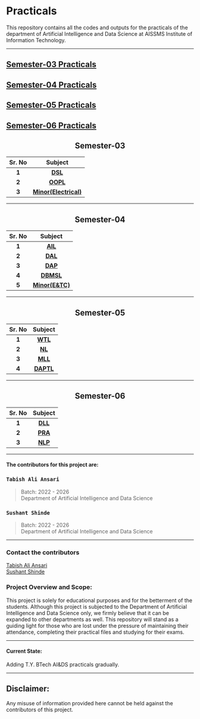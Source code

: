 # Practicals
This repository contains all the codes and outputs for the practicals of the department of Artificial Intelligence and Data Science at AISSMS Institute of Information Technology.
***
## [Semester-03 Practicals](#Semester-03)

## [Semester-04 Practicals](#Semester-04)

## [Semester-05 Practicals](#Semester-05)

## [Semester-06 Practicals](#Semester-06)
<h2 align="center" id="Semester-03">Semester-03</h1>

| **Sr. No** |    **Subject**    |
| :--------: | :---------------: |
|   **1**    |  **[DSL](https://github.com/tabishaliansari/onlypracticals/tree/main/Data%20Structures)**  |
|   **2**    |  **[OOPL](https://github.com/tabishaliansari/onlypracticals/tree/main/Object%20Oriented%20Programming)**  |
|   **3**    |  **[Minor(Electrical)](https://github.com/tabishaliansari/onlypracticals/tree/main/Sem-III%20Minor%20Electrical)**  |
***
<h2 align="center" id="Semester-04">Semester-04</h1>

| **Sr. No** |    **Subject**    |
| :--------: | :---------------: |
|   **1**    |   **[AIL](https://github.com/tabishaliansari/onlypracticals/tree/main/Artificial%20Intelligence%20Lab)**   |
|   **2**    | **[DAL](https://github.com/tabishaliansari/onlypracticals/tree/main/Data%20Analysis%20Lab)** |
|   **3**    |  **[DAP](https://github.com/tabishaliansari/onlypracticals/tree/main/Data%20Analytics%20with%20Python)**  |
|   **4**    |  **[DBMSL](https://github.com/tabishaliansari/onlypracticals/tree/main/Database%20Management%20System%20Lab)**  |
|   **5**    |  **[Minor(E&TC)](https://github.com/tabishaliansari/onlypracticals/tree/main/Sem-IV%20Minor%20E%26TC)**  |
***
<h2 align="center" id="Semester-05">Semester-05</h1>

| **Sr. No** |                                           **Subject**                                           |
| :--------: |:-----------------------------------------------------------------------------------------------:|
|   **1**    |  **[WTL](https://github.com/tabishaliansari/onlypracticals/tree/main/Web%20Technology%20Lab)**  |
|   **2**    |     **[NL](https://github.com/tabishaliansari/onlypracticals/tree/main/Networking%20Lab)**     |
|   **3**    | **[MLL](https://github.com/tabishaliansari/onlypracticals/tree/main/Machine%20Learning%20Lab)** |
|   **4**    | **[DAPTL](https://github.com/tabishaliansari/onlypracticals/tree/main/Data%20Analytics%20Using%20Power%20BI%20and%20Tableau%20Lab)** |
***
<h2 align="center" id="Semester-06">Semester-06</h1>

| **Sr. No** |                                                    **Subject**                                                    |
|:----------:|:-----------------------------------------------------------------------------------------------------------------:|
|   **1**    |           **[DLL](https://github.com/tabishaliansari/onlypracticals/tree/main/Deep%20Learning%20Lab)**            |
|   **2**    | **[PRA](https://github.com/tabishaliansari/onlypracticals/tree/main/Pattern%20Recognition%20and%20Applications)** |
|   **3**    |        **[NLP](https://github.com/tabishaliansari/onlypracticals/tree/main/Natural%Language%Processing)**         |
***
#### The contributors for this project are:
### ` Tabish Ali Ansari `
> Batch: 2022 - 2026\
> Department of Artificial Intelligence and Data Science
### ` Sushant Shinde `
> Batch: 2022 - 2026\
> Department of Artificial Intelligence and Data Science
***
### Contact the contributors
[Tabish Ali Ansari](mailto:ansaritabishali1@gmail.com?subject=[GitHub]%20Source%20Han%20Sans)\
[Sushant Shinde](mailto:shinde341sushant@gmail.com?subject=[GitHub]%20Source%20Han%20Sans)
### Project Overview and Scope:
This project is solely for educational purposes and for the betterment of the students. Although this project is subjected to the Department of Artificial Intelligence and Data Science only, we firmly believe that it can be expanded to other departments as well. This repository will stand as a guiding light for those who are lost under the pressure of maintaining their attendance, completing their practical files and studying for their exams.
***
#### Current State:
Adding T.Y. BTech AI&DS practicals gradually.
***
## Disclaimer:
Any misuse of information provided here cannot be held against the contributors of this project.
